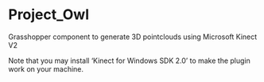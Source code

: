 # Project_Owl
Grasshopper component to generate 3D pointclouds using Microsoft Kinect V2

Note that you may install ‘Kinect for Windows SDK 2.0’ to make the plugin work on your machine.
